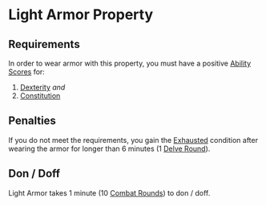# Light Armor Property
## Requirements
In order to wear armor with this property, you must have a positive [Ability Scores](../../../../Player%20Characters/Chosen%20Statistics/Ability%20Scores.md) for:
1. [Dexterity](../../../../Player%20Characters/Chosen%20Statistics/Dexterity.md) *and*
2. [Constitution](../../../../Player%20Characters/Chosen%20Statistics/Constitution.md)
## Penalties
If you do not meet the requirements, you gain the [Exhausted](../../../../Conditions/Exhausted.md) condition after wearing the armor for longer than 6 minutes (1 [Delve Round](../../../../Game%20Procedures/Round.md#Delve%20Round)).
## Don / Doff
Light Armor takes 1 minute (10 [Combat Rounds](../../../../Game%20Procedures/Round.md#Combat%20Round)) to don / doff.